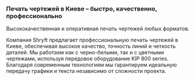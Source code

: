 ### Печать чертежей в Киеве – быстро, качественно, профессионально

Высококачественная и оперативная печать чертежей любых форматов.

Компания Shryft предлагает профессиональную печать чертежей в Киеве, обеспечивая высокое качество, точность линий и четкость деталей. Мы работаем как с черно-белыми, так и с цветными чертежами, используя передовое оборудование KIP 800 series. Благодаря современным технологиям мы гарантируем идеальную передачу графики и текста независимо от сложности проекта.